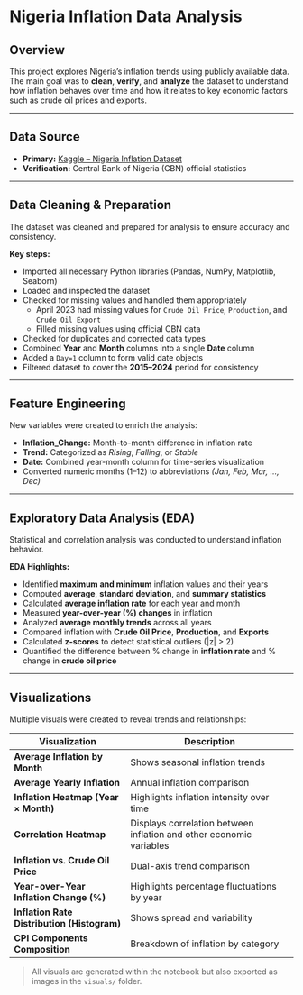 # Nigeria Inflation Data Analysis  

## Overview  
This project explores Nigeria’s inflation trends using publicly available data.  
The main goal was to **clean**, **verify**, and **analyze** the dataset to understand how inflation behaves over time and how it relates to key economic factors such as crude oil prices and exports.  

---

## Data Source  
- **Primary:** [Kaggle – Nigeria Inflation Dataset](https://www.kaggle.com/)  
- **Verification:** Central Bank of Nigeria (CBN) official statistics  

---

## Data Cleaning & Preparation  
The dataset was cleaned and prepared for analysis to ensure accuracy and consistency.  

**Key steps:**  
- Imported all necessary Python libraries (Pandas, NumPy, Matplotlib, Seaborn)  
- Loaded and inspected the dataset  
- Checked for missing values and handled them appropriately  
  - April 2023 had missing values for `Crude Oil Price`, `Production`, and `Crude Oil Export`  
  - Filled missing values using official CBN data  
- Checked for duplicates and corrected data types  
- Combined **Year** and **Month** columns into a single **Date** column  
- Added a `Day=1` column to form valid date objects  
- Filtered dataset to cover the **2015–2024** period for consistency  

---

## Feature Engineering  
New variables were created to enrich the analysis:  
- **Inflation_Change:** Month-to-month difference in inflation rate  
- **Trend:** Categorized as *Rising*, *Falling*, or *Stable*  
- **Date:** Combined year-month column for time-series visualization  
- Converted numeric months (1–12) to abbreviations *(Jan, Feb, Mar, …, Dec)*  

---

## Exploratory Data Analysis (EDA)  
Statistical and correlation analysis was conducted to understand inflation behavior.

**EDA Highlights:**  
- Identified **maximum and minimum** inflation values and their years  
- Computed **average**, **standard deviation**, and **summary statistics**  
- Calculated **average inflation rate** for each year and month  
- Measured **year-over-year (%) changes** in inflation  
- Analyzed **average monthly trends** across all years  
- Compared inflation with **Crude Oil Price**, **Production**, and **Exports**  
- Calculated **z-scores** to detect statistical outliers (|z| > 2)  
- Quantified the difference between % change in **inflation rate** and % change in **crude oil price**  

---

## Visualizations  
Multiple visuals were created to reveal trends and relationships:  

| Visualization | Description |
|----------------|-------------|
| **Average Inflation by Month** | Shows seasonal inflation trends |
| **Average Yearly Inflation** | Annual inflation comparison |
| **Inflation Heatmap (Year × Month)** | Highlights inflation intensity over time |
| **Correlation Heatmap** | Displays correlation between inflation and other economic variables |
| **Inflation vs. Crude Oil Price** | Dual-axis trend comparison |
| **Year-over-Year Inflation Change (%)** | Highlights percentage fluctuations by year |
| **Inflation Rate Distribution (Histogram)** | Shows spread and variability |
| **CPI Components Composition** | Breakdown of inflation by category |

> All visuals are generated within the notebook but also exported as images in the `visuals/` folder.
